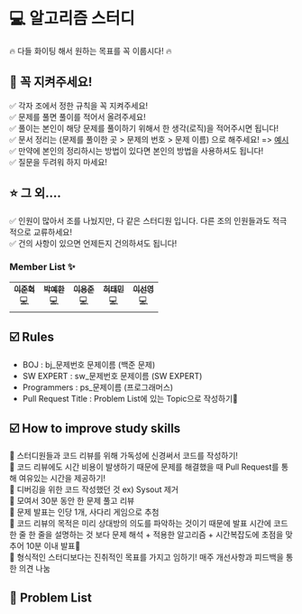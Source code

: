 # :computer: 알고리즘 스터디
:fire: 다들 화이팅 해서 원하는 목표를 꼭 이룹시다! :fire:   
## :mega: 꼭 지켜주세요!
:white_check_mark: 각자 조에서 정한 규칙을 꼭 지켜주세요!   
:white_check_mark: 문제를 풀면 풀이를 적어서 올려주세요!   
:white_check_mark: 풀이는 본인이 해당 문제를 풀이하기 위해서 한 생각(로직)을 적어주시면 됩니다!   
:white_check_mark: 문서 정리는 (문제를 풀이한 곳 > 문제의 번호 > 문제 이름) 으로 해주세요! => [예시](https://github.com/eui20n/Algorithm)   
:white_check_mark: 만약에 본인의 정리하시는 방법이 있다면 본인의 방법을 사용하셔도 됩니다!   
:white_check_mark: 질문을 두려워 하지 마세요!   
## :star: 그 외....
:white_check_mark: 인원이 많아서 조를 나눴지만, 다 같은 스터디원 입니다. 다른 조의 인원들과도 적극적으로 교류하세요!   
:white_check_mark: 건의 사항이 있으면 언제든지 건의하셔도 됩니다!   

### **Member List :sparkles:**

<table>
  <tr>
    <td align="center"><a href="https://github.com/merong245"><img src="https://github.com/merong245.png?size=200" alt=""/><br /><sub><b>이준혁</b></sub></a>     <br /><a title="Java">💻</a></td>
    <td align="center"><a href="https://github.com/develop-hani"><img src="https://github.com/develop-hani.png?size=200" alt=""/><br/><sub><b>박예한</b></sub></a><br /><a title="Java">💻</a></td>
    <td align="center"><a href="https://github.com/jjuny0310"><img src="https://github.com/jjuny0310.png?size=200" alt=""/><br/><sub><b>이용준</b></sub></a><br /><a title="Java">💻</a></td>
    <td align="center"><a href="https://github.com/Heo-Tae-Min"><img src="https://github.com/Heo-Tae-Min.png?size=200" alt=""/><br/><sub><b>허태민</b></sub></a><br /><a title="Java">💻</a></td>
    <td align="center"><a href="https://github.com/hs-1891265-sunyounglee"><img src="https://github.com/hs-1891265-sunyounglee.png?size=200" alt=""/><br/><sub><b>이선영</b></sub></a><br /><a title="Java">💻</a></td>
  </tr>
</table>

## ☑️ Rules

- BOJ : bj_문제번호 문제이름 (백준 문제)
- SW EXPERT : sw_문제번호 문제이름 (SW EXPERT)
- Programmers : ps_문제이름 (프로그래머스)
- Pull Request Title : Problem List에 있는 Topic으로 작성하기📌


## ☑️ How to improve study skills
👋 스터디원들과 코드 리뷰를 위해 가독성에 신경써서 코드를 작성하기! <br>
👋 코드 리뷰에도 시간 비용이 발생하기 때문에 문제를 해결했을 때 Pull Request를 통해 여유있는 시간을 제공하기! <br>
👋 디버깅을 위한 코드 작성했던 것 ex) Sysout 제거 <br>
👋 모여서 30분 동안 한 문제 풀고 리뷰 <br>
👋 문제 발표는 인당 1개, 사다리 게임으로 추첨 <br>
👋 코드 리뷰의 목적은 미리 상대방의 의도를 파악하는 것이기 때문에 발표 시간에 코드 한 줄 한 줄을 설명하는 것 보다 문제 해석 + 적용한 알고리즘 + 시간복잡도에 초점을 맞추어 10분 이내 발표📌<br>
👋 형식적인 스터디보다는 진취적인 목표를 가지고 임하기! 매주 개선사항과 피드백을 통한 의견 나눔<br>


## 📝 Problem List
